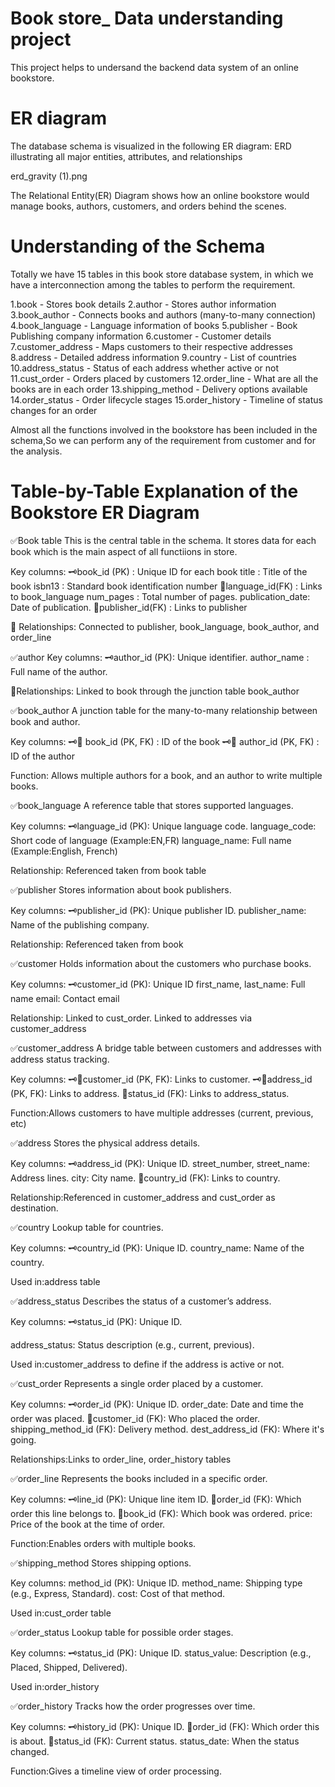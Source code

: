 # Book store_ Data understanding project
This project helps to undersand the backend data system of an online bookstore.

# ER diagram
The database schema is visualized in the following ER diagram:
ERD illustrating all major entities, attributes, and relationships

erd_gravity (1).png

The Relational Entity(ER) Diagram shows how an online bookstore would manage books, authors, customers, and orders behind the scenes.

# Understanding of the Schema

Totally we have 15 tables in this book store database system, in which we have a interconnection among the tables to perform the requirement.

1.book             -  Stores book details
2.author	         -  Stores author information
3.book_author      -	Connects books and authors (many-to-many connection)
4.book_language    -  Language information of books
5.publisher        -	Book Publishing company information
6.customer	       -  Customer details
7.customer_address -	Maps customers to their respective addresses
8.address	         -  Detailed address information 
9.country	         -  List of countries
10.address_status	 -  Status of each address whether active or not
11.cust_order	     -  Orders placed by customers
12.order_line	     -  What are all the books are in each order
13.shipping_method -  Delivery options available
14.order_status	   -  Order lifecycle stages
15.order_history	 -  Timeline of status changes for an order

Almost all the functions involved in the bookstore has been included in the schema,So we can perform any of the requirement from customer and for the analysis.

# Table-by-Table Explanation of the Bookstore ER Diagram

✅Book table
This is the central table in the schema. It stores data for each book which is the main aspect of all functiions in store.

Key columns:
🗝️book_id (PK)    : Unique ID for each book
   title           : Title of the book
   isbn13          : Standard book identification number
🔗language_id(FK)  : Links to book_language 
   num_pages       : Total number of pages.
   publication_date: Date of publication.
🔗publisher_id(FK) : Links to publisher

📎 Relationships:
Connected to publisher, book_language, book_author, and order_line

✅author
Key columns:
🗝️author_id (PK): Unique identifier.
  author_name  : Full name of the author.
   
📎Relationships:
 Linked to book through the junction table book_author

✅book_author
A junction table for the many-to-many relationship between book and author.

Key columns:
  🗝️🔗 book_id (PK, FK)   : ID of the book
  🗝️🔗 author_id (PK, FK) : ID of the author
  
Function:
Allows multiple authors for a book, and an author to write multiple books.

✅book_language
A reference table that stores supported languages.

Key columns:
🗝️language_id (PK): Unique language code.
language_code: Short code of language (Example:EN,FR)
language_name: Full name (Example:English, French)

Relationship:
Referenced taken from book table

✅publisher
Stores information about book publishers.

Key columns:
🗝️publisher_id (PK): Unique publisher ID.
publisher_name: Name of the publishing company.

Relationship:
Referenced taken from book

✅customer
Holds information about the customers who purchase books.

Key columns:
🗝️customer_id (PK): Unique ID
first_name, last_name: Full name
email: Contact email

Relationship:
Linked to cust_order.
Linked to addresses via customer_address

✅customer_address
A bridge table between customers and addresses with address status tracking.

Key columns:
🗝️🔗customer_id (PK, FK): Links to customer.
🗝️🔗address_id (PK, FK): Links to address.
🔗status_id (FK): Links to address_status.

Function:Allows customers to have multiple addresses (current, previous, etc)

✅address
Stores the physical address details.

Key columns:
🗝️address_id (PK): Unique ID.
street_number, street_name: Address lines.
city: City name.
🔗country_id (FK): Links to country.

Relationship:Referenced in customer_address and cust_order as destination.

✅country
Lookup table for countries.

Key columns:
🗝️country_id (PK): Unique ID.
country_name: Name of the country.

Used in:address table

✅address_status
Describes the status of a customer’s address.

Key columns:
🗝️status_id (PK): Unique ID.

address_status: Status description (e.g., current, previous).

Used in:customer_address to define if the address is active or not.

✅cust_order
Represents a single order placed by a customer.

Key columns:
🗝️order_id (PK): Unique ID.
order_date: Date and time the order was placed.
🔗customer_id (FK): Who placed the order.
shipping_method_id (FK): Delivery method.
dest_address_id (FK): Where it's going.

Relationships:Links to order_line, order_history tables

✅order_line
Represents the books included in a specific order.

Key columns:
🗝️line_id (PK): Unique line item ID.
🔗order_id (FK): Which order this line belongs to.
🔗book_id (FK): Which book was ordered.
price: Price of the book at the time of order.

Function:Enables orders with multiple books.

✅shipping_method
Stores shipping options.

Key columns:
method_id (PK): Unique ID.
method_name: Shipping type (e.g., Express, Standard).
cost: Cost of that method.

Used in:cust_order table

✅order_status
Lookup table for possible order stages.

Key columns:
🗝️status_id (PK): Unique ID.
status_value: Description (e.g., Placed, Shipped, Delivered).

Used in:order_history

✅order_history
Tracks how the order progresses over time.

Key columns:
🗝️history_id (PK): Unique ID.
🔗order_id (FK): Which order this is about.
🔗status_id (FK): Current status.
status_date: When the status changed.

Function:Gives a timeline view of order processing.











  
